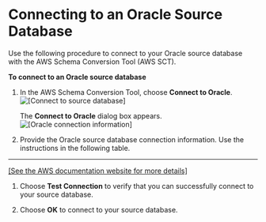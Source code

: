 # Connecting to an Oracle Source Database<a name="CHAP_SchemaConversionTool.GettingStarted.Source.Oracle"></a>

Use the following procedure to connect to your Oracle source database with the AWS Schema Conversion Tool \(AWS SCT\)\. 

**To connect to an Oracle source database**

1. In the AWS Schema Conversion Tool, choose **Connect to Oracle**\.   
![\[Connect to source database\]](http://docs.aws.amazon.com/SchemaConversionTool/latest/userguide/images/file_connect_to_oracle.png)

   The **Connect to Oracle** dialog box appears\.  
![\[Oracle connection information\]](http://docs.aws.amazon.com/SchemaConversionTool/latest/userguide/images/source-oracle.png)

1. Provide the Oracle source database connection information\. Use the instructions in the following table\.   
****    
[\[See the AWS documentation website for more details\]](http://docs.aws.amazon.com/SchemaConversionTool/latest/userguide/CHAP_SchemaConversionTool.GettingStarted.Source.Oracle.html)

1. Choose **Test Connection** to verify that you can successfully connect to your source database\. 

1. Choose **OK** to connect to your source database\.